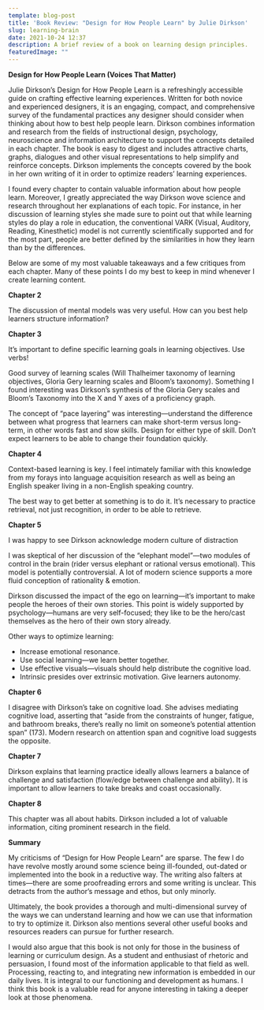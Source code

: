 ```yaml
---
template: blog-post
title: 'Book Review: "Design for How People Learn" by Julie Dirkson'
slug: learning-brain
date: 2021-10-24 12:37
description: A brief review of a book on learning design principles.
featuredImage: ""
---
```

**Design for How People Learn (Voices That Matter)**

Julie Dirkson’s Design for How People Learn is a refreshingly accessible guide on crafting effective learning experiences. Written for both novice and experienced designers, it is an engaging, compact, and comprehensive survey of the fundamental practices any designer should consider when thinking about how to best help people learn. Dirkson combines information and research from the fields of instructional design, psychology, neuroscience and information architecture to support the concepts detailed in each chapter. The book is easy to digest and includes attractive charts, graphs, dialogues and other visual representations to help simplify and reinforce concepts. Dirkson implements the concepts covered by the book in her own writing of it in order to optimize readers’ learning experiences.

I found every chapter to contain valuable information about how people learn. Moreover, I greatly appreciated the way Dirkson wove science and research throughout her explanations of each topic. For instance, in her discussion of learning styles she made sure to point out that while learning styles do play a role in education, the conventional VARK (Visual, Auditory, Reading, Kinesthetic) model is not currently scientifically supported and for the most part, people are better defined by the similarities in how they learn than by the differences.

Below are some of my most valuable takeaways and a few critiques from each chapter. Many of these points I do my best to keep in mind whenever I create learning content.

**Chapter 2**

The discussion of mental models was very useful. How can you best help learners structure information?

**Chapter 3** 

It’s important to define specific learning goals in learning objectives. Use verbs!

Good survey of learning scales (Will Thalheimer taxonomy of learning objectives, Gloria Gery learning scales and Bloom’s taxonomy). Something I found interesting was Dirkson’s synthesis of the Gloria Gery scales and Bloom’s Taxonomy into the X and Y axes of a proficiency graph. 

The concept of “pace layering” was interesting—understand the difference between what progress that learners can make short-term versus long-term, in other words fast and slow skills. Design for either type of skill. Don’t expect learners to be able to change their foundation quickly.

**Chapter 4**

Context-based learning is key. I feel intimately familiar with this knowledge from my forays into language acquisition research as well as being an English speaker living in a non-English speaking country.

The best way to get better at something is to do it. It’s necessary to practice retrieval, not just recognition, in order to be able to retrieve. 

**Chapter 5**

I was happy to see Dirkson acknowledge modern culture of distraction

I was skeptical of her discussion of the “elephant model”—two modules of control in the brain (rider versus elephant or rational versus emotional). This model is potentially controversial. A lot of modern science supports a more fluid conception of rationality & emotion.

Dirkson discussed the impact of the ego on learning—it’s important to make people the heroes of their own stories. This point is widely supported by psychology—humans are very self-focused; they like to be the hero/cast themselves as the hero of their own story already.

Other ways to optimize learning:

* Increase emotional resonance.
* Use social learning—we learn better together.
* Use effective visuals—visuals should help distribute the cognitive load.
* Intrinsic presides over extrinsic motivation. Give learners autonomy.

**Chapter 6**

I disagree with Dirkson’s take on cognitive load. She advises mediating cognitive load, asserting that “aside from the constraints of hunger, fatigue, and bathroom breaks, there’s really no limit on someone’s potential attention span” (173). Modern research on attention span and cognitive load suggests the opposite.

**Chapter 7**

Dirkson explains that learning practice ideally allows learners a balance of challenge and satisfaction (flow/edge between challenge and ability). It is important to allow learners to take breaks and coast occasionally.

**Chapter 8**

This chapter was all about habits. Dirkson included a lot of valuable information, citing prominent research in the field.

**Summary**

My criticisms of “Design for How People Learn” are sparse. The few I do have revolve mostly around some science being ill-founded, out-dated or implemented into the book in a reductive way. The writing also falters at times—there are some proofreading errors and some writing is unclear. This detracts from the author’s message and ethos, but only minorly. 

Ultimately, the book provides a thorough and multi-dimensional survey of the ways we can understand learning and how we can use that information to try to optimize it. Dirkson also mentions several other useful books and resources readers can pursue for further research.

I would also argue that this book is not only for those in the business of learning or curriculum design. As a student and enthusiast of rhetoric and persuasion, I found most of the information applicable to that field as well. Processing, reacting to, and integrating new information is embedded in our daily lives. It is integral to our functioning and development as humans. I think this book is a valuable read for anyone interesting in taking a deeper look at those phenomena.